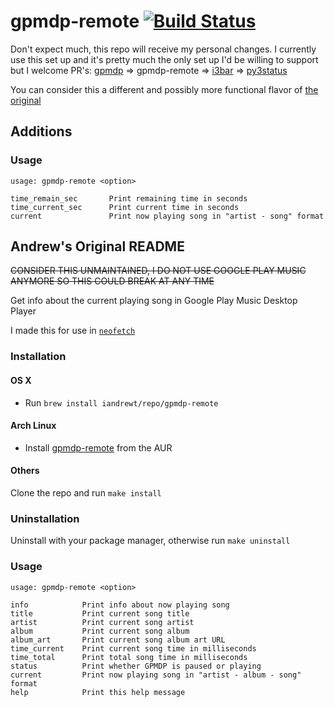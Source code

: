 # gpmdp-remote [![Build Status](https://travis-ci.com/gunslingerfry/gpmdp-remote.svg?branch=master)](https://travis-ci.com/gunslingerfry/gpmdp-remote)


Don't expect much, this repo will receive my personal changes. I currently use this set up and it's pretty much the only set up I'd be willing to support but I welcome PR's:
[gpmdp](https://github.com/MarshallOfSound/Google-Play-Music-Desktop-Player-UNOFFICIAL-/blob/master/docs/PlaybackAPI.md) => gpmdp-remote => [i3bar](https://i3wm.org/i3bar/) => [py3status](https://py3status.readthedocs.io/en/latest/modules.html#gpmdp)

You can consider this a different and possibly more functional flavor of [the original](https://github.com/iandrewt/gpmdp-remote)

## Additions

### Usage

    usage: gpmdp-remote <option>

    time_remain_sec       Print remaining time in seconds
    time_current_sec      Print current time in seconds
    current               Print now playing song in "artist - song" format

## Andrew's Original README

~~CONSIDER THIS UNMAINTAINED, I DO NOT USE GOOGLE PLAY MUSIC ANYMORE SO THIS COULD BREAK AT ANY TIME~~

Get info about the current playing song in Google Play Music Desktop Player

I made this for use in [`neofetch`](https://github.com/dylanaraps/neofetch)

### Installation

#### OS X

- Run `brew install iandrewt/repo/gpmdp-remote`

#### Arch Linux

- Install [gpmdp-remote](https://aur.archlinux.org/packages/gpmdp-remote) from the AUR

#### Others

Clone the repo and run `make install`

### Uninstallation

Uninstall with your package manager, otherwise run `make uninstall`

### Usage

    usage: gpmdp-remote <option>

    info            Print info about now playing song
    title           Print current song title
    artist          Print current song artist
    album           Print current song album
    album_art       Print current song album art URL
    time_current    Print current song time in milliseconds
    time_total      Print total song time in milliseconds
    status          Print whether GPMDP is paused or playing
    current         Print now playing song in "artist - album - song" format
    help            Print this help message

